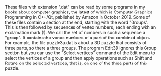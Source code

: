 These files with extension ".dat" can be read by some programs in my books about computer graphics, the latest of which is
Computer Graphics Programming in C++/Qt, published by Amazon in October 2019.
Some of these files contain a section at the end, starting with the word "Groups". 
This is then followed by sequences of vertex numbers, each ending with an exclamation mark (!).
We call the set of numbers in such a sequence a "group". It contains the vertex numbers of a part of the combined object.
For example, the file puzzle3a.dat is about a 3D puzzle that consists of three parts, so there a three groups.
The program Edit3D ignores this Group section but you can use the "Select vertices" command of the Edit menu
to select the vertices of a group and then apply operations such as Shift and Rotate on the selected vertices, 
that is, on one of the three parts of this puzzle.
